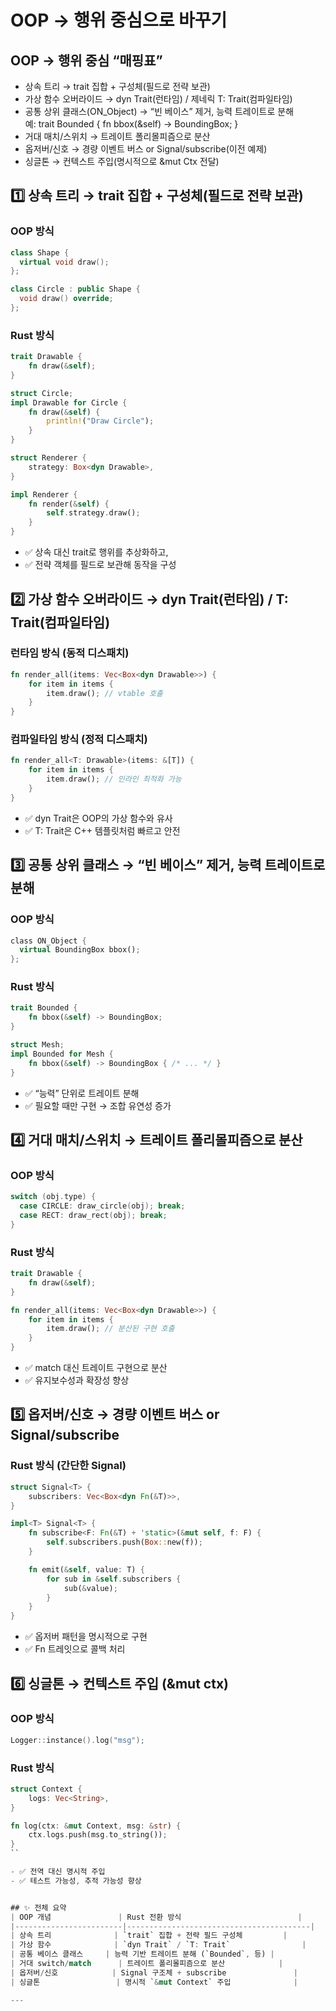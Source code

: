 # OOP → 행위 중심으로 바꾸기

## OOP → 행위 중심 “매핑표”
- 상속 트리 → trait 집합 + 구성체(필드로 전략 보관)
- 가상 함수 오버라이드 → dyn Trait(런타임) / 제네릭 T: Trait(컴파일타임)
- 공통 상위 클래스(ON_Object) → “빈 베이스” 제거, 능력 트레이트로 분해  
    예: trait Bounded { fn bbox(&self) -> BoundingBox; }
- 거대 매치/스위치 → 트레이트 폴리몰피즘으로 분산
- 옵저버/신호 → 경량 이벤트 버스 or Signal/subscribe(이전 예제)
- 싱글톤 → 컨텍스트 주입(명시적으로 &mut Ctx 전달)


## 1️⃣ 상속 트리 → trait 집합 + 구성체(필드로 전략 보관)
### OOP 방식
```cpp
class Shape {
  virtual void draw();
};

class Circle : public Shape {
  void draw() override;
};
```

### Rust 방식
```rust
trait Drawable {
    fn draw(&self);
}

struct Circle;
impl Drawable for Circle {
    fn draw(&self) {
        println!("Draw Circle");
    }
}

struct Renderer {
    strategy: Box<dyn Drawable>,
}

impl Renderer {
    fn render(&self) {
        self.strategy.draw();
    }
}
```

- ✅ 상속 대신 trait로 행위를 추상화하고,
- ✅ 전략 객체를 필드로 보관해 동작을 구성


## 2️⃣ 가상 함수 오버라이드 → dyn Trait(런타임) / T: Trait(컴파일타임)
### 런타임 방식 (동적 디스패치)
```rust
fn render_all(items: Vec<Box<dyn Drawable>>) {
    for item in items {
        item.draw(); // vtable 호출
    }
}
```

### 컴파일타임 방식 (정적 디스패치)
```rust
fn render_all<T: Drawable>(items: &[T]) {
    for item in items {
        item.draw(); // 인라인 최적화 가능
    }
}
```
- ✅ dyn Trait은 OOP의 가상 함수와 유사
- ✅ T: Trait은 C++ 템플릿처럼 빠르고 안전


## 3️⃣ 공통 상위 클래스 → “빈 베이스” 제거, 능력 트레이트로 분해
### OOP 방식
```rust
class ON_Object {
  virtual BoundingBox bbox();
};
```

### Rust 방식
```rust
trait Bounded {
    fn bbox(&self) -> BoundingBox;
}

struct Mesh;
impl Bounded for Mesh {
    fn bbox(&self) -> BoundingBox { /* ... */ }
}
```
- ✅ “능력” 단위로 트레이트 분해
- ✅ 필요할 때만 구현 → 조합 유연성 증가


## 4️⃣ 거대 매치/스위치 → 트레이트 폴리몰피즘으로 분산

### OOP 방식
```cpp
switch (obj.type) {
  case CIRCLE: draw_circle(obj); break;
  case RECT: draw_rect(obj); break;
}
```

### Rust 방식
```rust
trait Drawable {
    fn draw(&self);
}

fn render_all(items: Vec<Box<dyn Drawable>>) {
    for item in items {
        item.draw(); // 분산된 구현 호출
    }
}
```
- ✅ match 대신 트레이트 구현으로 분산
- ✅ 유지보수성과 확장성 향상


## 5️⃣ 옵저버/신호 → 경량 이벤트 버스 or Signal/subscribe
### Rust 방식 (간단한 Signal)
```rust
struct Signal<T> {
    subscribers: Vec<Box<dyn Fn(&T)>>,
}

impl<T> Signal<T> {
    fn subscribe<F: Fn(&T) + 'static>(&mut self, f: F) {
        self.subscribers.push(Box::new(f));
    }

    fn emit(&self, value: T) {
        for sub in &self.subscribers {
            sub(&value);
        }
    }
}
```
- ✅ 옵저버 패턴을 명시적으로 구현
- ✅ Fn 트레잇으로 콜백 처리


## 6️⃣ 싱글톤 → 컨텍스트 주입 (&mut ctx)
### OOP 방식
```cpp
Logger::instance().log("msg");
```

###  Rust 방식
```rust
struct Context {
    logs: Vec<String>,
}

fn log(ctx: &mut Context, msg: &str) {
    ctx.logs.push(msg.to_string());
}
``

- ✅ 전역 대신 명시적 주입
- ✅ 테스트 가능성, 추적 가능성 향상


## ✨ 전체 요약
| OOP 개념               | Rust 전환 방식                          |
|------------------------|-----------------------------------------|
| 상속 트리              | `trait` 집합 + 전략 필드 구성체         |
| 가상 함수              | `dyn Trait` / `T: Trait`                |
| 공통 베이스 클래스     | 능력 기반 트레이트 분해 (`Bounded`, 등) |
| 거대 switch/match      | 트레이트 폴리몰피즘으로 분산            |
| 옵저버/신호            | Signal 구조체 + subscribe               |
| 싱글톤                 | 명시적 `&mut Context` 주입              |

---




